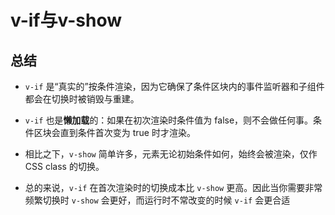 # v-if与v-show

## 总结

  - `v-if` 是“真实的”按条件渲染，因为它确保了条件区块内的事件监听器和子组件都会在切换时被销毁与重建。

  - `v-if` 也是**懒加载**的：如果在初次渲染时条件值为 false，则不会做任何事。条件区块会直到条件首次变为 true 时才渲染。

  - 相比之下，`v-show` 简单许多，元素无论初始条件如何，始终会被渲染，仅作 CSS class 的切换。

  - 总的来说，`v-if` 在首次渲染时的切换成本比 `v-show` 更高。因此当你需要非常频繁切换时 `v-show` 会更好，而运行时不常改变的时候 `v-if` 会更合适
